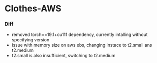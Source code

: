 # Clothes-AWS

### Diff
- removed torch==19.1+cu111 dependency, currently intalling without specifying version
- issue with memory size on aws ebs, changing instace to t2.small ans t2.medium
- t2.small is also insufficient, switching to t2.medium 
